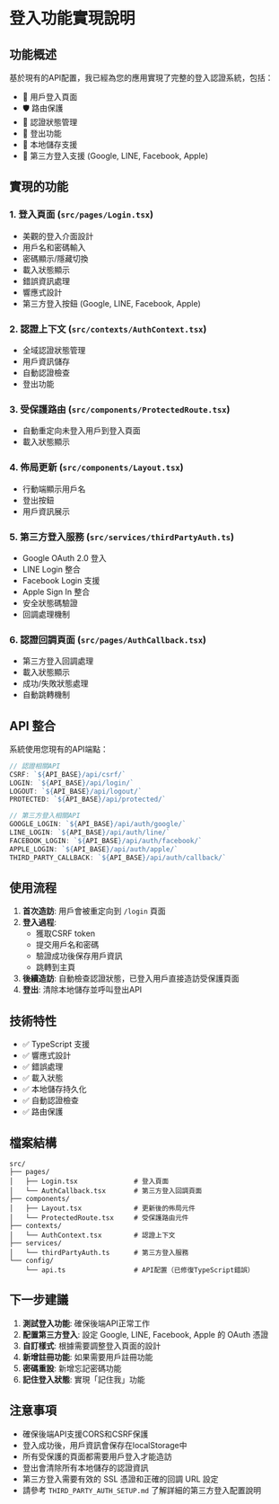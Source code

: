# 登入功能實現說明

## 功能概述

基於現有的API配置，我已經為您的應用實現了完整的登入認證系統，包括：

- 🔐 用戶登入頁面
- 🛡️ 路由保護
- 🔄 認證狀態管理
- 🚪 登出功能
- 💾 本地儲存支援
- 🔗 第三方登入支援 (Google, LINE, Facebook, Apple)

## 實現的功能

### 1. 登入頁面 (`src/pages/Login.tsx`)
- 美觀的登入介面設計
- 用戶名和密碼輸入
- 密碼顯示/隱藏切換
- 載入狀態顯示
- 錯誤資訊處理
- 響應式設計
- 第三方登入按鈕 (Google, LINE, Facebook, Apple)

### 2. 認證上下文 (`src/contexts/AuthContext.tsx`)
- 全域認證狀態管理
- 用戶資訊儲存
- 自動認證檢查
- 登出功能

### 3. 受保護路由 (`src/components/ProtectedRoute.tsx`)
- 自動重定向未登入用戶到登入頁面
- 載入狀態顯示

### 4. 佈局更新 (`src/components/Layout.tsx`)
- 行動端顯示用戶名
- 登出按鈕
- 用戶資訊展示

### 5. 第三方登入服務 (`src/services/thirdPartyAuth.ts`)
- Google OAuth 2.0 登入
- LINE Login 整合
- Facebook Login 支援
- Apple Sign In 整合
- 安全狀態碼驗證
- 回調處理機制

### 6. 認證回調頁面 (`src/pages/AuthCallback.tsx`)
- 第三方登入回調處理
- 載入狀態顯示
- 成功/失敗狀態處理
- 自動跳轉機制

## API 整合

系統使用您現有的API端點：

```typescript
// 認證相關API
CSRF: `${API_BASE}/api/csrf/`
LOGIN: `${API_BASE}/api/login/`
LOGOUT: `${API_BASE}/api/logout/`
PROTECTED: `${API_BASE}/api/protected/`

// 第三方登入相關API
GOOGLE_LOGIN: `${API_BASE}/api/auth/google/`
LINE_LOGIN: `${API_BASE}/api/auth/line/`
FACEBOOK_LOGIN: `${API_BASE}/api/auth/facebook/`
APPLE_LOGIN: `${API_BASE}/api/auth/apple/`
THIRD_PARTY_CALLBACK: `${API_BASE}/api/auth/callback/`
```

## 使用流程

1. **首次造訪**: 用戶會被重定向到 `/login` 頁面
2. **登入過程**: 
   - 獲取CSRF token
   - 提交用戶名和密碼
   - 驗證成功後保存用戶資訊
   - 跳轉到主頁
3. **後續造訪**: 自動檢查認證狀態，已登入用戶直接造訪受保護頁面
4. **登出**: 清除本地儲存並呼叫登出API

## 技術特性

- ✅ TypeScript 支援
- ✅ 響應式設計
- ✅ 錯誤處理
- ✅ 載入狀態
- ✅ 本地儲存持久化
- ✅ 自動認證檢查
- ✅ 路由保護

## 檔案結構

```
src/
├── pages/
│   ├── Login.tsx              # 登入頁面
│   └── AuthCallback.tsx       # 第三方登入回調頁面
├── components/
│   ├── Layout.tsx             # 更新後的佈局元件
│   └── ProtectedRoute.tsx     # 受保護路由元件
├── contexts/
│   └── AuthContext.tsx        # 認證上下文
├── services/
│   └── thirdPartyAuth.ts      # 第三方登入服務
└── config/
    └── api.ts                 # API配置（已修復TypeScript錯誤）
```

## 下一步建議

1. **測試登入功能**: 確保後端API正常工作
2. **配置第三方登入**: 設定 Google, LINE, Facebook, Apple 的 OAuth 憑證
3. **自訂樣式**: 根據需要調整登入頁面的設計
4. **新增註冊功能**: 如果需要用戶註冊功能
5. **密碼重設**: 新增忘記密碼功能
6. **記住登入狀態**: 實現「記住我」功能

## 注意事項

- 確保後端API支援CORS和CSRF保護
- 登入成功後，用戶資訊會保存在localStorage中
- 所有受保護的頁面都需要用戶登入才能造訪
- 登出會清除所有本地儲存的認證資訊
- 第三方登入需要有效的 SSL 憑證和正確的回調 URL 設定
- 請參考 `THIRD_PARTY_AUTH_SETUP.md` 了解詳細的第三方登入配置說明 
